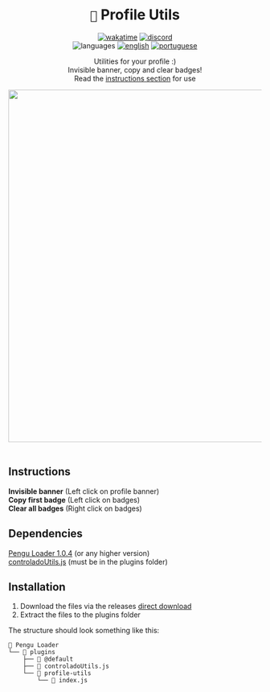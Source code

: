<div align="center">

# `🐧` Profile Utils <br>

[![wakatime](https://wakatime.com/badge/github/controlado/profile-utils.svg)](https://wakatime.com/@programador/projects/snnjttiady) 
[![discord](https://img.shields.io/badge/Discord-%235865F2.svg?style=flat&logo=discord&logoColor=white&color=blue)](https://discordapp.com/users/854886148455399436) <br>
![languages](https://img.shields.io/badge/Documentation-gray) 
[![english](https://img.shields.io/badge/-English-blue)](README.md) 
[![portuguese](https://img.shields.io/badge/-Português%20Brasileiro-blue)](README.br.md)

Utilities for your profile :) <br>
Invisible banner, copy and clear badges! <br>
Read the [instructions section](#instructions) for use

<img src="https://github.com/controlado/profile-utils/assets/71716568/8afff03a-8e72-4603-ac1a-a2497f48e299" width="700">

</div>
<br>

## Instructions

**Invisible banner** (Left click on profile banner) <br>
**Copy first badge** (Left click on badges) <br>
**Clear all badges** (Right click on badges)

## Dependencies

[Pengu Loader 1.0.4](https://github.com/PenguLoader/PenguLoader) (or any higher version) <br>
[controladoUtils.js](https://github.com/controlado/pengu-plugins/blob/master/controladoUtils.js) (must be in the plugins folder)

## Installation

1. Download the files via the releases [direct download](https://github.com/controlado/profile-utils/releases/latest/download/profile-utils.zip)
2. Extract the files to the plugins folder

The structure should look something like this:
```
📂 Pengu Loader
└── 📂 plugins
    ├── 📂 @default
    ├── 📄 controladoUtils.js
    └── 📂 profile-utils
        └── 📄 index.js
```
